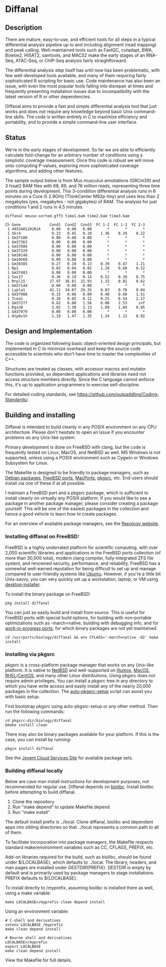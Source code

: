 # Diffanal

## Description

There are mature, easy-to-use, and efficient tools for all steps in a typical
differential analysis pipeline up to and including alignment (read mapping)
and peak calling.  Well-maintained tools such as FastQC, cutadapt, BWA,
Bowtie2, HISAT2, samtools, and MACS2 make the early stages of an RNA-Seq,
ATAC-Seq, or ChIP-Seq analysis fairly straightforward.

The differential analysis step itself has until now has been problematic,
with few well-developed tools available, and many of them
requiring fairly sophisticated R scripting for basic use.  Code maintenance
has also been an issue, with even the most popular tools falling into
disrepair at times and frequently presenting installation issues due to
incompatibility with the latest version of R or other dependencies.

Diffanal aims to provide a fast and simple differential analysis tool that
just works and does not require any knowledge beyond basic Unix command-line
skills.  The code is written entirely in C to maximize efficiency and
portability, and to provide a simple command-line user interface.

## Status

We're in the early stages of development.  So far we are able to efficiently
calculate fold-change for an arbitrary number of conditions using a
simplistic coverage measurement.  Once this code
is robust we will move onto computing P-values, exploring more sophisticated
coverage algorithms, and adding other features.

The sample output below is from Mus musculus annotations (GRCm39) and 3
hisat2 BAM files with 68, 89, and 76 million reads, representing three time
points during development.  This 3-condition differential analysis runs in
6 minutes on a Core i5 2.9GHz (ThinkCenter M92p-tiny) and uses less than
2 megabytes (yes, megabytes - not gigabytes) of RAM. The analysis for just
conditions 1 and 2 runs in 4.5 minutes.

```
diffanal mouse-sorted.gff3 time1.bam time2.bam time3.bam

Ch Gene             Cond1  Cond2  Cond3  FC 1-2  FC 1-3  FC 2-3
 1 4933401J01Rik     0.00   0.00   0.00       *       *       *
 1 Xkr4              0.33   0.45   0.10    1.36    0.29    0.22
 1 Gm37180           0.00   0.00   0.00       *       *       *
 1 Gm37363           0.00   0.00   0.00       *       *       *
 1 Gm37686           0.00   0.00   0.00       *       *       *
 1 Gm37329           0.00   0.00   0.00       *       *       *
 1 Gm38148           0.00   0.00   0.00       *       *       *
 1 Gm10568           0.00   0.00   0.00       *       *       *
 1 Gm38385           0.27   0.10   0.13    0.39    0.47    1.21
 1 Rp1               0.03   0.04   0.02    1.29    0.68    0.52
 1 Gm37483           0.00   0.00   0.00       *       *       *
 1 Sox17             0.36   0.19   0.14    0.52    0.39    0.75
 1 Mrpl15           27.97  36.81  22.93    1.32    0.82    0.62
 1 Gm37144           0.00   0.00   0.00       *       *       *
 1 Lypla1           42.11  34.87  29.35    0.83    0.70    0.84
 1 Gm37988           0.15   0.06   0.09    0.40    0.60    1.51
 1 Tcea1             0.20   0.05   0.11    0.25    0.54    2.17
 1 Gm37277           0.62   0.00   1.56    0.00    2.53     inf
 1 Rgs20             3.02   3.30   3.13    1.09    1.04    0.95
 1 Gm37079           0.00   0.00   0.00       *       *       *
 1 Atp6v1h           1.19   1.47   1.35    1.24    1.13    0.92
```

## Design and Implementation

The code is organized following basic object-oriented design principals, but
implemented in C to minimize overhead and keep the source code accessible to
scientists who don't have time to master the complexities of C++.

Structures are treated as classes, with accessor macros and mutator functions
provided, so dependent applications and libraries need not access
structure members directly.  Since the C language cannot enforce this, it's
up to application programmers to exercise self-discipline.

For detailed coding standards, see
https://github.com/outpaddling/Coding-Standards/.

## Building and installing

Diffanal is intended to build cleanly in any POSIX environment on any CPU
architecture.  Please don't hesitate to open an issue if you encounter
problems on any Unix-like system.

Primary development is done on FreeBSD with clang, but the code is frequently
tested on Linux, MacOS, and NetBSD as well.  MS Windows is not supported,
unless using a POSIX environment such as Cygwin or Windows Subsystem for Linux.

The Makefile is designed to be friendly to package managers, such as
[Debian packages](https://www.debian.org/distrib/packages),
[FreeBSD ports](https://www.freebsd.org/ports/),
[MacPorts](https://www.macports.org/), [pkgsrc](https://pkgsrc.org/), etc.
End users should install via one of these if at all possible.

I maintain a FreeBSD port and a pkgsrc package, which is sufficient to install
cleanly on virtually any POSIX platform.  If you would like to see a
package in another package manager, please consider creating a package
yourself.  This will be one of the easiest packages in the collection and
hence a good vehicle to learn how to create packages.

For an overview of available package managers, see the
[Repology website](https://repology.org/).

### Installing diffanal on FreeBSD:

FreeBSD is a highly underrated platform for scientific computing, with over
2,000 scientific libraries and applications in the FreeBSD ports collection
(of more than 30,000 total), modern clang compiler, fully-integrated ZFS
file system, and renowned security, performance, and reliability.
FreeBSD has a somewhat well-earned reputation for being difficult to set up
and manage compared to user-friendly systems like [Ubuntu](https://ubuntu.com/).
However, if you're a little bit Unix-savvy, you can very quickly set up a
workstation, laptop, or VM using
[desktop-installer](http://www.acadix.biz/desktop-installer.php).

To install the binary package on FreeBSD:

```
pkg install diffanal
```

You can just as easily build and install from source.  This is useful for
FreeBSD ports with special build options, for building with non-portable
optimizations such as -march=native, building with debugging info, and for 
[work-in-progress ports](https://github.com/outpaddling/freebsd-ports-wip),
for which binary packages are not yet maintained.

```
cd /usr/ports/biology/diffanal && env CFLAGS='-march=native -O2' make install
``` 

### Installing via pkgsrc

pkgsrc is a cross-platform package manager that works on any Unix-like
platform. It is native to [NetBSD](https://www.netbsd.org/) and well-supported
on [Illumos](https://illumos.org/), [MacOS](https://www.apple.com/macos/),
[RHEL](https://www.redhat.com)/[CentOS](https://www.centos.org/), and
many other Linux distributions.
Using pkgsrc does not require admin privileges.  You can install a pkgsrc
tree in any directory to which you have write access and easily install any
of the nearly 20,000 packages in the collection.  The
[auto-pkgsrc-setup](http://netbsd.org/~bacon/) script can assist you with
basic setup.

First bootstrap pkgsrc using auto-pkgsrc-setup or any
other method.  Then run the following commands:

```
cd pkgsrc-dir/biology/diffanal
bmake install clean
```

There may also be binary packages available for your platform.  If this is
the case, you can install by running:

```
pkgin install diffanal
```

See the [Joyent Cloud Services Site](https://pkgsrc.joyent.com/) for
available package sets.

### Building diffanal locally

Below are cave man install instructions for development purposes, not
recommended for regular use.
Diffanal depends on [biolibc](https://github.com/auerlab/biolibc).
Install biolibc before attempting to build diffanal.

1. Clone the repository
2. Run "make depend" to update Makefile.depend
3. Run "make install"

The default install prefix is ../local.  Clone diffanal, biolibc and dependent
apps into sibling directories so that ../local represents a common path to all
of them.

To facilitate incorporation into package managers, the Makefile respects
standard make/environment variables such as CC, CFLAGS, PREFIX, etc.  

Add-on libraries required for the build, such as biolibc, should be found
under ${LOCALBASE}, which defaults to ../local.
The library, headers, and man pages are installed under
${DESTDIR}${PREFIX}.  DESTDIR is empty by default and is primarily used by
package managers to stage installations.  PREFIX defaults to ${LOCALBASE}.

To install directly to /myprefix, assuming biolibc is installed there as well,
using a make variable:

```
make LOCALBASE=/myprefix clean depend install
```

Using an environment variable:

```
# C-shell and derivatives
setenv LOCALBASE /myprefix
make clean depend install

# Bourne shell and derivatives
LOCALBASE=/myprefix
export LOCALBASE
make clean depend install
```

View the Makefile for full details.
